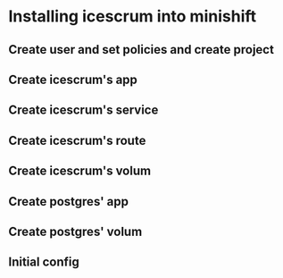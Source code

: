 # Installing icescrum into minishift

## Create user and set policies and create project
## Create icescrum's app

## Create icescrum's service
## Create icescrum's route
## Create icescrum's volum

## Create postgres' app
## Create postgres' volum

## Initial config
